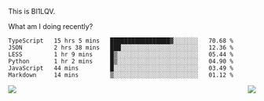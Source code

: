 This is BI1LQV.

What am I doing recently?

<!--START_SECTION:waka-->

```text
TypeScript   15 hrs 5 mins   █████████████████▓░░░░░░░   70.68 %
JSON         2 hrs 38 mins   ███░░░░░░░░░░░░░░░░░░░░░░   12.36 %
LESS         1 hr 9 mins     █▒░░░░░░░░░░░░░░░░░░░░░░░   05.44 %
Python       1 hr 2 mins     █▒░░░░░░░░░░░░░░░░░░░░░░░   04.90 %
JavaScript   44 mins         █░░░░░░░░░░░░░░░░░░░░░░░░   03.49 %
Markdown     14 mins         ▒░░░░░░░░░░░░░░░░░░░░░░░░   01.12 %
```

<!--END_SECTION:waka-->
<img align="right" src="https://github-readme-stats.vercel.app/api?username=bi1lqv&show_icons=true&count_private=true">

<img src="https://metrics.lecoq.io/bi1lqv?template=classic&base.activity=0&base.community=0&base.repositories=0&base.metadata=0&isocalendar=1&base=header%2C%20activity%2C%20community%2C%20repositories%2C%20metadata&base.indepth=false&base.hireable=false&isocalendar=false&isocalendar.duration=full-year&config.timezone=Asia%2FShanghai">
